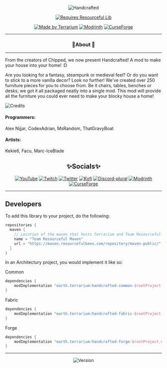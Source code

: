 <center>

![Handcrafted](https://cdn.discordapp.com/attachments/721407493351407646/1053489346797379634/handcrafted_page_top.png)

[![Requires Resourceful Lib](https://cdn.discordapp.com/attachments/1073717602880327761/1073717942014972034/RLib_vector.svg)](http://modrinth.com/mod/resourceful-lib)

[![Made by Terrarium](https://cdn.discordapp.com/attachments/1073717602880327761/1073718144910233691/Terrarium_vector.svg)](https://discord.terrarium.earth)
[![Modrinth](https://cdn.jsdelivr.net/npm/@intergrav/devins-badges@3/assets/cozy/available/modrinth_vector.svg)](https://modrinth.com/mod/handcrafted)
[![CurseForge](https://cdn.jsdelivr.net/npm/@intergrav/devins-badges@3/assets/cozy/available/curseforge_vector.svg)](https://www.curseforge.com/minecraft/mc-mods/handcrafted)
<hr>

### 📖About 📖

<hr>
</center>

From the creators of Chipped, we now present Handcrafted! A mod to make your house into your
home! :D

Are you looking for a fantasy, steampunk or medieval feel? Or do you want to stick to a more vanilla decor? Look no
further! We've created over 250 furniture pieces for you to choose from. Be it chairs, tables, benches or desks;
we got it all packaged neatly into a single mod. This mod will provide all the furniture you could ever need to make
your blocky house a home!

![Credits](https://cdn.discordapp.com/attachments/721407493351407646/1053489347111956601/handcrafted_page_credits.png)
#### Programmers:
Alex Nijjar, CodexAdrian, MsRandom, ThatGravyBoat
#### Artists:
Kekie6, Facu, Marc-IceBlade

<center>

## ✨Socials✨

[![YouTube](https://cdn.jsdelivr.net/npm/@intergrav/devins-badges@3/assets/cozy-minimal/social/youtube-plural_vector.svg)](https://youtube.terrarium.earth)
[![Twitch](https://cdn.jsdelivr.net/npm/@intergrav/devins-badges@3/assets/cozy-minimal/social/twitch-plural_vector.svg)](https://www.twitch.tv/terrariumearth)
[![Twitter](https://cdn.jsdelivr.net/npm/@intergrav/devins-badges@3/assets/cozy-minimal/social/twitter-plural_vector.svg)](https://twitter.terrarium.earth)
[![Kofi](https://cdn.jsdelivr.net/npm/@intergrav/devins-badges@3/assets/cozy-minimal/donate/kofi-plural_vector.svg)](https://kofi.terrarium.earth)
[![Discord-plural](https://cdn.jsdelivr.net/npm/@intergrav/devins-badges@3/assets/cozy-minimal/social/discord-plural_vector.svg)](https://discord.terrarium.earth)
[![Modrinth](https://cdn.jsdelivr.net/npm/@intergrav/devins-badges@3/assets/cozy-minimal/available/modrinth_vector.svg)](https://modrinth.com/user/Terrarium)
[![CurseForge](https://cdn.jsdelivr.net/npm/@intergrav/devins-badges@3/assets/cozy-minimal/available/curseforge_vector.svg)](https://www.curseforge.com/members/terrariumearth/projects)
<hr>
</center>

## Developers

To add this library to your project, do the following:

```groovy
repositories {
  maven {
    // Location of the maven that hosts Terrarium and Team Resourceful's files.
    name = "Team Resourceful Maven"
    url = "https://maven.resourcefulbees.com/repository/maven-public/"
  }
}
```

In an Architectury project, you would implement it like so:

Common

```groovy
dependencies {
    modImplementation "earth.terrarium:handcrafted-common-$rootProject.minecraft_version:$rootProject.handcrafted_version"
}
```

Fabric

```groovy
dependencies {
    modImplementation "earth.terrarium:handcrafted-fabric-$rootProject.minecraft_version:$rootProject.handcrafted_version"
}
```

Forge

```groovy
dependencies {
    modImplementation "earth.terrarium:handcrafted-forge-$rootProject.minecraft_version:$rootProject.handcrafted_version"
}
```

---

<div align="center">

![Version](https://img.shields.io/maven-metadata/v?label=Handcrafted%20Version&metadataUrl=https%3A%2F%2Fnexus.resourcefulbees.com%2Frepository%2Fmaven-public%2Fearth%2Fterrarium%2Fhandcrafted-common-1.19.2%2Fmaven-metadata.xml)
</div>